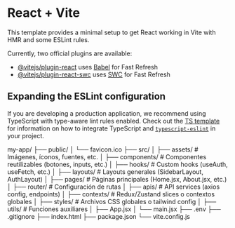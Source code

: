 # React + Vite

This template provides a minimal setup to get React working in Vite with HMR and some ESLint rules.

Currently, two official plugins are available:

- [@vitejs/plugin-react](https://github.com/vitejs/vite-plugin-react/blob/main/packages/plugin-react) uses [Babel](https://babeljs.io/) for Fast Refresh
- [@vitejs/plugin-react-swc](https://github.com/vitejs/vite-plugin-react/blob/main/packages/plugin-react-swc) uses [SWC](https://swc.rs/) for Fast Refresh

## Expanding the ESLint configuration

If you are developing a production application, we recommend using TypeScript with type-aware lint rules enabled. Check out the [TS template](https://github.com/vitejs/vite/tree/main/packages/create-vite/template-react-ts) for information on how to integrate TypeScript and [`typescript-eslint`](https://typescript-eslint.io) in your project.



my-app/
├── public/
│   └── favicon.ico
├── src/
│   ├── assets/            # Imágenes, íconos, fuentes, etc.
│   ├── components/        # Componentes reutilizables (botones, inputs, etc.)
│   ├── hooks/             # Custom hooks (useAuth, useFetch, etc.)
│   ├── layouts/           # Layouts generales (SidebarLayout, AuthLayout)
│   ├── pages/             # Páginas principales (Home.jsx, About.jsx, etc.)
│   ├── router/            # Configuración de rutas
│   ├── apis/              # API services (axios config, endpoints)
│   ├── contexts/          # Redux/Zustand slices o contextos globales
│   ├── styles/            # Archivos CSS globales o tailwind config
│   ├── utils/             # Funciones auxiliares
│   ├── App.jsx
│   └── main.jsx
├── .env
├── .gitignore
├── index.html
├── package.json
└── vite.config.js
